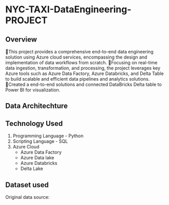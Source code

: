 # NYC-TAXI-DataEngineering-PROJECT

## Overview

This project provides a comprehensive end-to-end data engineering solution using Azure cloud services, encompassing the design and implementation of data workflows from scratch.
Focusing on real-time data ingestion, transformation, and processing, the project leverages key Azure tools such as Azure Data Factory, Azure Databricks, and Delta Table to build scalable and efficient data pipelines and analytics solutions.
Created a end-to-end solutions and connected DataBricks Delta table to Power BI for visualization.


## Data Architechture








## Technology Used
1. Programming Language - Python 
2. Scripting Language - SQL 
3. Azure Cloud
   - Azure Data Factory
   - Azure Data lake
   - Azure Databricks
   - Delta Lake

     
## Dataset used
Original data source:
